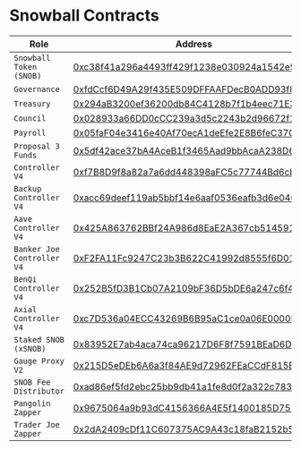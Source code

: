 # Snowball Contracts

| Role                       | Address                                                                                                                                            |
| -------------------------- | -------------------------------------------------------------------------------------------------------------------------------------------------- |
| `Snowball Token (SNOB)`    | [0xc38f41a296a4493ff429f1238e030924a1542e50](https://snowtrace.io/address/0xC38f41A296A4493Ff429F1238e030924A1542e50) |
| `Governance`               | [0xfdCcf6D49A29f435E509DFFAAFDecB0ADD93f8C0](https://snowtrace.io/address/0xfdCcf6D49A29f435E509DFFAAFDecB0ADD93f8C0) |
| `Treasury`                 | [0x294aB3200ef36200db84C4128b7f1b4eec71E38a](https://snowtrace.io/address/0x294aB3200ef36200db84C4128b7f1b4eec71E38a) |
| `Council`                  | [0x028933a66DD0cCC239a3d5c2243b2d96672f11F5](https://snowtrace.io/address/0x028933a66DD0cCC239a3d5c2243b2d96672f11F5) |
| `Payroll`                  | [0x05faF04e3416e40Af70ecA1deEfe2E8B6feC3703](https://snowtrace.io/address/0x05faF04e3416e40Af70ecA1deEfe2E8B6feC3703) |
| `Proposal 3 Funds`         | [0x5df42ace37bA4AceB1f3465Aad9bbAcaA238D652](https://snowtrace.io/address/0x5df42ace37bA4AceB1f3465Aad9bbAcaA238D652) |
| `Controller V4`            | [0xf7B8D9f8a82a7a6dd448398aFC5c77744Bd6cb85](https://snowtrace.io/address/0xf7B8D9f8a82a7a6dd448398aFC5c77744Bd6cb85) |
| `Backup Controller V4`     | [0xacc69deef119ab5bbf14e6aaf0536eafb3d6e046](https://snowtrace.io/address/0xACc69DEeF119AB5bBf14e6Aaf0536eAFB3D6e046) |
| `Aave Controller V4`       | [0x425A863762BBf24A986d8EaE2A367cb514591C6F](https://snowtrace.io/address/0x425A863762BBf24A986d8EaE2A367cb514591C6F) |
| `Banker Joe Controller V4` | [0xF2FA11Fc9247C23b3B622C41992d8555f6D01D8f](https://snowtrace.io/address/0xF2FA11Fc9247C23b3B622C41992d8555f6D01D8f) |
| `BenQi Controller V4`      | [0x252B5fD3B1Cb07A2109bF36D5bDE6a247c6f4B59](https://snowtrace.io/address/0x252B5fD3B1Cb07A2109bF36D5bDE6a247c6f4B59) |
| `Axial Controller V4`      | [0xc7D536a04ECC43269B6B95aC1ce0a06E0000D095](https://snowtrace.io/address/0xc7D536a04ECC43269B6B95aC1ce0a06E0000D095) |
| `Staked SNOB (xSNOB)`      | [0x83952E7ab4aca74ca96217D6F8f7591BEaD6D64E](https://snowtrace.io/address/0x83952E7ab4aca74ca96217D6F8f7591BEaD6D64E) |
| `Gauge Proxy V2`           | [0x215D5eDEb6A6a3f84AE9d72962FEaCCdF815BF27](https://snowtrace.io/address/0x215D5eDEb6A6a3f84AE9d72962FEaCCdF815BF27) |
| `SNOB Fee Distributor`     | [0xad86ef5fd2ebc25bb9db41a1fe8d0f2a322c7839](https://snowtrace.io/address/0xad86ef5fd2ebc25bb9db41a1fe8d0f2a322c7839) |
| `Pangolin Zapper`          | [0x9675064a9b93dC4156366A4E5f1400185D751375](https://snowtrace.io/address/0x9675064a9b93dC4156366A4E5f1400185D751375) |
| `Trader Joe Zapper`        | [0x2dA2409cDf11C607375AC9A43c18faB2152b5884](https://snowtrace.io/address/0x2dA2409cDf11C607375AC9A43c18faB2152b5884) |
